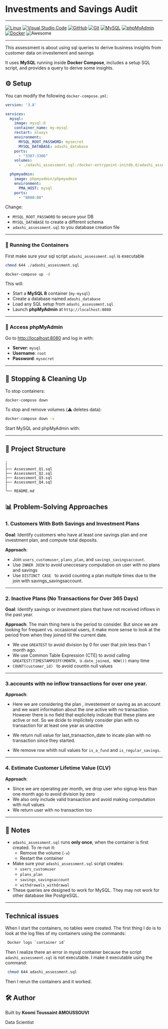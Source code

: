 #  Investments and Savings Audit
---

[![Linux](https://img.shields.io/badge/Linux-FCC624?logo=linux&logoColor=black)](#)
[![Visual Studio Code](https://img.shields.io/badge/Visual%20Studio%20Code-0078d7.svg?logo=visual-studio-code&logoColor=white)](#)
[![GitHub](https://img.shields.io/badge/GitHub-%23121011.svg?logo=github&logoColor=white)](#)
[![Git](https://img.shields.io/badge/Git-F05032?logo=git&logoColor=white)](#)
[![MySQL](https://img.shields.io/badge/MySQL-4479A1?logo=mysql&logoColor=white)](#)
[![phpMyAdmin](https://img.shields.io/badge/phpMyAdmin-6C78AF?logo=phpmyadmin&logoColor=white)](#)
[![Docker](https://img.shields.io/badge/Docker-2496ED?logo=docker&logoColor=white)](#)
![Awesome](https://img.shields.io/badge/Awesome-ffd700?logo=awesome&logoColor=black)

---
This assessment is about using sql queries to derive business insights from customer data on investement and savings

It uses **MySQL** running inside **Docker Compose**, includes a setup SQL script, and provides a query to derive some insights.

## ⚙️ Setup

You can modify the following `docker-compose.yml`:

```yaml
version: '3.8'

services:
  mysql:
    image: mysql:8
    container_name: my-mysql
    restart: always
    environment:
      MYSQL_ROOT_PASSWORD: mysecret
      MYSQL_DATABASE: adashi_database
    ports:
      - "3307:3306"
    volumes:
      - ./adashi_assessment.sql:/docker-entrypoint-initdb.d/adashi_assessment.sql

  phpmyadmin:
    image: phpmyadmin/phpmyadmin
    environment:
      PMA_HOST: mysql
    ports:
      - "8080:80"
```

Change:

- `MYSQL_ROOT_PASSWORD` to secure your DB
- `MYSQL_DATABASE` to create a different schema
- `adashi_assessment.sql` to you database creation file

---


### 🚀 Running the Containers
First make sure your sql script `adashi_assessment.sql` is executable

```bash
chmod 644 ./adashi_assessment.sql
```

```bash
docker-compose up -d
```

This will:

- Start a **MySQL 8** container (`my-mysql`)
- Create a database named `adashi_database`
- Load any SQL setup from `adashi_assessment.sql`
- Launch **phpMyAdmin** at `http://localhost:8080`

---


### 🔐 Access phpMyAdmin

Go to [http://localhost:8080](http://localhost:8080) and log in with:

- **Server**: `mysql`
- **Username**: `root`
- **Password**: `mysecret`

---


## 🧹 Stopping & Cleaning Up

To stop containers:

```bash
docker-compose down
```

To stop and remove volumes (⚠️ deletes data):

```bash
docker-compose down -v
```

Start MySQL and phpMyAdmin with:





---

## 📁 Project Structure

```
.
│
├── Assessment_Q1.sql
├── Assessment_Q2.sql
├── Assessment_Q3.sql
├── Assessment_Q4.sql
│
└── README.md

```
## 📊 Problem-Solving Approaches

### 1. Customers With Both Savings and Investment Plans

**Goal**: Identify customers who have at least one savings plan and one investment plan, and compute total deposits.

**Approach**:
- Join `users_customuser`, `plans_plan`, and `savings_savingsaccount`.
- Use `INNER JOIN` to avoid uneccesary computation on user with no plans and savings
- Use  `DISTINCT CASE ` to avoid counting a plan multiple times due to the join with savings_savingsaccount.

---

### 2. Inactive Plans (No Transactions for Over 365 Days)

**Goal**: Identify savings or investment plans that have not received inflows in the past year.

**Approach**:
The main thing here is the period to consider. But since we are looking for frequent vs. occasional users, it make more sense to look at the period from when they joined till the current date.
- We use `GREATEST` to avoid division by 0 for user that join less than 1 month ago.
- We use  Common Table Expression (CTE) to avoid calling  `GREATEST(TIMESTAMPDIFF(MONTH, U.date_joined, NOW())` many time
- `COUNT(customer_id) ` to avoid countin null values
---

### 3.accounts with no inflow transactions for over one year.
**Approach**:
- Here we are considering the plan , investement or saving as an account and we want information about the one active with no transaction. However there is no field that explicitely indicate that these plans are active or not. So we dcide to implicitely consider plan with no transaction for at least one year as unactive

- We return null value for last_transaction_date to incate plan with no transaction since they started. 
- We remove row whith null values for `is_a_fund` and `is_regular_savings`.
---

### 4. Estimate Customer Lifetime Value (CLV)

**Approach**:
- Since we are operating per month, we drop  user who signup less than one month ago to avoid division by zero
- We also only include valid transaction and avoid making computation with null values
- We return user with no transaction too
  

---

## 📝 Notes

- `adashi_assessment.sql` runs **only once**, when the container is first created. To re-run it:
  - Remove the volume (`-v`)
  - Restart the container
- Make sure your `adashi_assessment.sql` script creates:
  - `users_customuser`
  - `plans_plan`
  - `savings_savingsaccount`
  - `withdrawals_withdrawal`
- These queries are designed to work for MySQL. They may not work for other database like  PostgreSQL.
  
---
## Technical issues
When I start the containers, no tables were created. The first thing I do is to look at the log files of my containers using the commands:

```bash
 Docker logs `container id`
```

Then I realize there an error in mysql container because the script `adashi_assessment.sql` is not executable. I make it executable using the command:

```bash
 chmod 644 adashi_assessment.sql
```
Then I rerun the containers and it worked.
## 🛠️ Author

Built by **Koomi Toussaint AMOUSSOUVI**

Data Scientist

